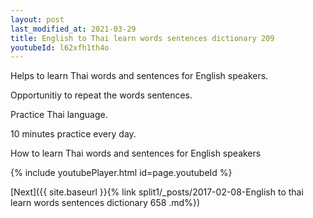 ```yaml
---
layout: post
last_modified_at: 2021-03-29
title: English to Thai learn words sentences dictionary 209 
youtubeId: l62xfh1th4o
---
```

 
 
Helps to learn Thai words and sentences for English speakers.

Opportunitiy to repeat the words sentences. 

Practice Thai language. 
 
10 minutes practice every day. 
 
How to learn Thai words and sentences for English speakers 
 
{% include youtubePlayer.html id=page.youtubeId %}
 
 
[Next]({{ site.baseurl }}{% link  split1/_posts/2017-02-08-English to thai learn words sentences dictionary 658 .md%})
 
